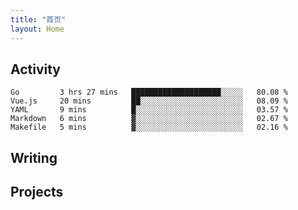 ```yaml
---
title: "首页"
layout: Home
---
```


## Activity
<!--START_SECTION:waka-->
```text
Go         3 hrs 27 mins   ████████████████████░░░░░   80.08 % 
Vue.js     20 mins         ██░░░░░░░░░░░░░░░░░░░░░░░   08.09 % 
YAML       9 mins          █░░░░░░░░░░░░░░░░░░░░░░░░   03.57 % 
Markdown   6 mins          ▓░░░░░░░░░░░░░░░░░░░░░░░░   02.67 % 
Makefile   5 mins          ▓░░░░░░░░░░░░░░░░░░░░░░░░   02.16 % 
```
<!--END_SECTION:waka-->

## Writing
<PindedPosts />

## Projects
<Projects />
